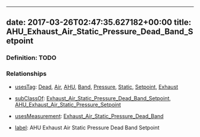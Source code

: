 
---
date: 2017-03-26T02:47:35.627182+00:00
title: AHU_Exhaust_Air_Static_Pressure_Dead_Band_Setpoint
---
### Definition: TODO

### Relationships

* [usesTag](https://brickschema.org/schema/1.0/BrickFrame#usesTag): [Dead](https://brickschema.org/schema/1.0/BrickTag#Dead), [Air](https://brickschema.org/schema/1.0/BrickTag#Air), [AHU](https://brickschema.org/schema/1.0/BrickTag#AHU), [Band](https://brickschema.org/schema/1.0/BrickTag#Band), [Pressure](https://brickschema.org/schema/1.0/BrickTag#Pressure), [Static](https://brickschema.org/schema/1.0/BrickTag#Static), [Setpoint](https://brickschema.org/schema/1.0/BrickTag#Setpoint), [Exhaust](https://brickschema.org/schema/1.0/BrickTag#Exhaust)

* [subClassOf](http://www.w3.org/2000/01/rdf-schema#subClassOf): [Exhaust_Air_Static_Pressure_Dead_Band_Setpoint](https://brickschema.org/schema/1.0/Brick#Exhaust_Air_Static_Pressure_Dead_Band_Setpoint), [AHU_Exhaust_Air_Static_Pressure_Setpoint](https://brickschema.org/schema/1.0/Brick#AHU_Exhaust_Air_Static_Pressure_Setpoint)

* [usesMeasurement](https://brickschema.org/schema/1.0/BrickFrame#usesMeasurement): [Exhaust_Air_Static_Pressure_Dead_Band](https://brickschema.org/schema/1.0/Brick#Exhaust_Air_Static_Pressure_Dead_Band)

* [label](http://www.w3.org/2000/01/rdf-schema#label): AHU Exhaust Air Static Pressure Dead Band Setpoint
